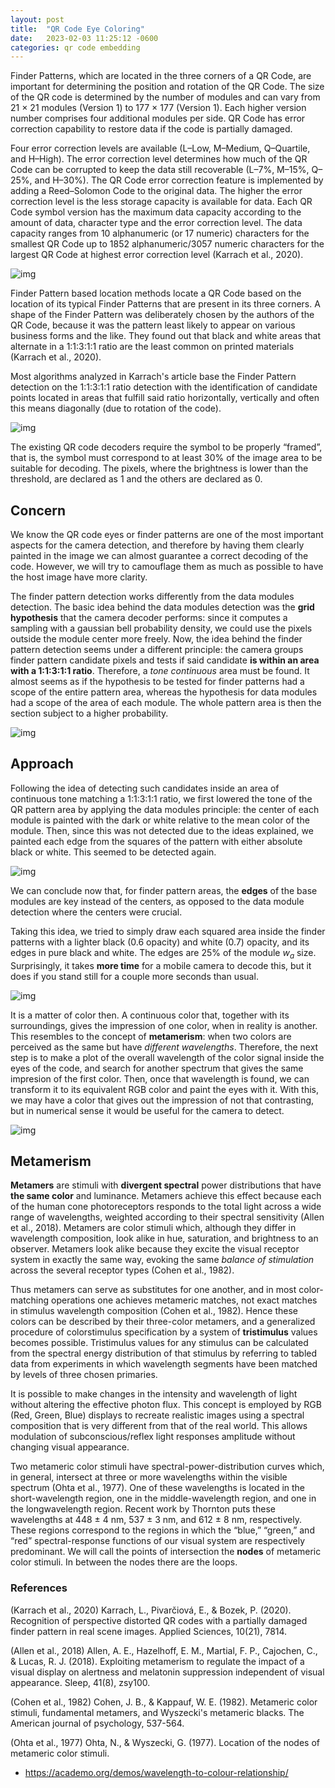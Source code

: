 ```yaml
---
layout: post
title:  "QR Code Eye Coloring"
date:   2023-02-03 11:25:12 -0600
categories: qr code embedding
---
```

Finder Patterns, which are located in the three corners of a QR Code, are important for determining the position and rotation of the QR Code. The size of the QR code is determined by the number of modules and can vary from 21 × 21 modules (Version 1) to 177 × 177 (Version 1). Each higher version number comprises four additional modules per side. QR Code has error correction capability to restore data if the code is partially damaged. 

Four error correction levels are available (L–Low, M–Medium, Q–Quartile, and H–High). The error correction level determines how much of the QR Code can be corrupted to keep the data still recoverable (L–7%, M–15%, Q–25%, and H–30%). The QR Code error correction feature is implemented by adding a Reed–Solomon Code to the original data. The higher the error correction level is the less storage capacity is available for data. Each QR Code symbol version has the maximum data capacity according to the amount of data, character type and the error correction level. The data capacity ranges from 10 alphanumeric (or 17 numeric) characters for the smallest QR Code up to 1852 alphanumeric/3057 numeric characters for the largest QR Code at highest error correction level (Karrach et al., 2020).

![img]({{site.url}}/img/3/finder.png)

Finder Pattern based location methods locate a QR Code based on the location of its typical Finder Patterns that are present in its three corners. A shape of the Finder Pattern was deliberately chosen by the authors of the QR Code, because it was the pattern least likely to appear on various business forms and the like. They found out that black and white areas that alternate in a 1:1:3:1:1 ratio are the least common on printed materials (Karrach et al., 2020).

Most algorithms analyzed in Karrach's article base the Finder Pattern detection on the 1:1:3:1:1 ratio detection with the identification of candidate points located in areas that fulfill said ratio horizontally, vertically and often this means diagonally (due to rotation of the code).

![img]({{site.url}}/img/3/ratio.png)

The existing QR code decoders require the symbol to be properly “framed”, that is, the symbol must correspond to at least 30% of the image area to be suitable for decoding. The pixels, where the brightness is lower than the threshold, are declared as 1 and the others are declared as 0.

## Concern

We know the QR code eyes or finder patterns are one of the most important aspects for the camera detection, and therefore by having them clearly painted in the image we can almost guarantee a correct decoding of the code. However, we will try to camouflage them as much as possible to have the host image have more clarity. 

The finder pattern detection works differently from the data modules detection. The basic idea behind the data modules detection was the **grid hypothesis** that the camera decoder performs: since it computes a sampling with a gaussian bell probability density, we could use the pixels outside the module center more freely. Now, the idea behind the finder pattern detection seems under a different principle: the camera groups finder pattern candidate pixels and tests if said candidate **is within an area with a 1:1:3:1:1 ratio**. Therefore, a *tone continuous* area must be found. It almost seems as if the hypothesis to be tested for finder patterns had a scope of the entire pattern area, whereas the hypothesis for data modules had a scope of the area of each module. The whole pattern area is then the section subject to a higher probability.

![img]({{site.url}}/img/3/gauss.png)

## Approach

Following the idea of detecting such candidates inside an area of continuous tone matching a 1:1:3:1:1 ratio, we first lowered the tone of the QR pattern area by applying the data modules principle: the center of each module is painted with the dark or white relative to the mean color of the module. Then, since this was not detected due to the ideas explained, we painted each edge from the squares of the pattern with either absolute black or white. This seemed to be detected again.

![img]({{site.url}}/img/3/1.png)

We can conclude now that, for finder pattern areas, the **edges** of the base modules are key instead of the centers, as opposed to the data module detection where the centers were crucial.

Taking this idea, we tried to simply draw each squared area inside the finder patterns with a lighter black (0.6 opacity) and white (0.7) opacity, and its edges in pure black and white. The edges are 25% of the module $w_a$ size. Surprisingly, it takes **more time** for a mobile camera to decode this, but it does if you stand still for a couple more seconds than usual.

![img]({{site.url}}/img/3/2.png)

It is a matter of color then. A continuous color that, together with its surroundings, gives the impression of one color, when in reality is another. This resembles to the concept of **metamerism**: when two colors are perceived as the same but have *different wavelengths*. Therefore, the next step is to make a plot of the overall wavelength of the color signal inside the eyes of the code, and search for another spectrum that gives the same impresion of the first color. Then, once that wavelength is found, we can transform it to its equivalent RGB color and paint the eyes with it. With this, we may have a color that gives out the impression of not that contrasting, but in numerical sense it would be useful for the camera to detect.

![img]({{site.url}}/img/3/progress.png)

## Metamerism

**Metamers** are stimuli with **divergent spectral** power distributions that have **the same color** and luminance. Metamers achieve this effect because each of the human cone photoreceptors responds to the total light across a wide range of wavelengths, weighted according to their spectral sensitivity (Allen et al., 2018).
Metamers are color stimuli which, although they differ in wavelength
composition, look alike in hue, saturation, and brightness to an observer. Metamers look alike because they excite the visual receptor system in exactly the same way, evoking the same *balance of stimulation* across the several receptor types (Cohen et al., 1982).

Thus metamers can serve as substitutes for one another, and in most color-matching operations one achieves metameric matches, not exact matches in stimulus wavelength composition (Cohen et al., 1982). Hence these colors can be described by their three-color metamers, and a generalized procedure of colorstimulus specification by a system of **tristimulus** values becomes possible. Tristimulus values for any stimulus can be calculated from the spectral energy distribution of that stimulus by referring to tabled data from experiments in which wavelength segments have been matched by levels of three chosen primaries.

It is possible to make changes in the intensity and wavelength of light without altering the effective photon flux. This concept is employed by RGB (Red, Green, Blue) displays to recreate realistic images using a spectral composition that is very different from that of the real world. This allows modulation of subconscious/reflex light responses amplitude without changing visual appearance.

Two metameric color stimuli have spectral-power-distribution curves which, in general, intersect at three or more wavelengths within the visible spectrum (Ohta et al., 1977). One of these wavelengths is located in the short-wavelength region, one in the middle-wavelength region, and one in the longwavelength region. Recent work by Thornton puts these wavelengths at 448 $\pm$ 4 nm, 537 $\pm$ 3 nm, and 612 $\pm$ 8 nm, respectively. These regions correspond to the regions in which the “blue,” “green,” and “red” spectral-response functions of our visual system are respectively predominant. We will call the points of intersection the **nodes** of metameric color stimuli. In between the nodes there are the loops.

### References

(Karrach et al., 2020) Karrach, L., Pivarčiová, E., & Bozek, P. (2020). Recognition of perspective distorted QR codes with a partially damaged finder pattern in real scene images. Applied Sciences, 10(21), 7814.

(Allen et al., 2018) Allen, A. E., Hazelhoff, E. M., Martial, F. P., Cajochen, C., & Lucas, R. J. (2018). Exploiting metamerism to regulate the impact of a visual display on alertness and melatonin suppression independent of visual appearance. Sleep, 41(8), zsy100.

(Cohen et al., 1982) Cohen, J. B., & Kappauf, W. E. (1982). Metameric color stimuli, fundamental metamers, and Wyszecki's metameric blacks. The American journal of psychology, 537-564.

(Ohta et al., 1977) Ohta, N., & Wyszecki, G. (1977). Location of the nodes of metameric color stimuli.

- https://academo.org/demos/wavelength-to-colour-relationship/